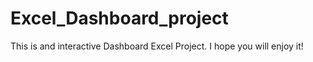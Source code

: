 # Excel_Dashboard_project
This is and interactive Dashboard Excel Project.
I hope you will enjoy it!
